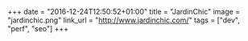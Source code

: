 +++
date = "2016-12-24T12:50:52+01:00"
title = "JardinChic"
image = "jardinchic.png"
link_url = "http://www.jardinchic.com/"
tags = ["dev", "perf", "seo"]
+++

